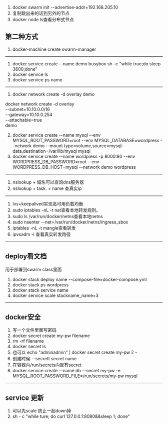1. docker swarm init --advertise-addr=192.168.205.10
2. 复制跳出来的话到另外的节点
3. docker node ls查看分布式节点

## 第二种方式
1. docker-machine create swarm-manager

---
1. docker service create --name demo busybox sh -c "while true;do sleep 3600;done"
2. docker service ls
3. docker service ps name
---
1. docker network create -d overlay demo



docker network create -d overlay \
  --subnet=10.10.0.0/16 \
  --gateway=10.10.0.254 \
  --attachable=true \
  demo


2. docker service create --name mysql --env MYSQL_ROOT_PASSWORD=root --env MYSQL_DATABASE=wordpress --network demo --mount type=volume,source=mysql-data,destination=/var/lib/mysql mysql
3. docker service create --name wordpress -p 8000:80 --env WORDPRESS_DB_PASSWORD=root --env WORDPRESS_DB_HOST=mysql --network demo wordpress 

---
1. nslookup + 域名可以查询dns服务器
2. nslookup + task. + name 查真实ip

---
1. lvs+keepalived实现高可用负载均衡
2. sudo iptables -nL -t nat查看本地转发规则。
3. sudo ls /var/run/docker/netns查看本地netns
4. sudo nsenter --net=/var/run/docker/netns/ingress_sbox
5. iptables -nL -t mangle查看转发
6. ipvsadm -l 查看真实转发路径

---
## deploy看文档
用于部署到swarm class里面  
1. docker stack deploy name --compose-file=docker-compose.yml
2. docker stack ps wordpress
3. docker stack service name
4. docker service scale stackname_name=3
---
## docker安全
1. 写一个文件里面写密码
2. docker secret create my-pw filename
3. rm -rf filename
4. docker secret ls
5. 也可以 echo "adminadmin" | docker secret create my-pw 2 - 
6. 创建时候 --secrett secret name
7. 在容器内/run/secrets内就有secret
8. docker service create --name db --secret my-pw -e MYSQL_ROOT_PASSWORD_FILE=/run/secrets/my-pw mysql

---
## service 更新
1. 可以先scale 防止一起down掉
2. sh - c "while ture; do curl 127.0.0.1:8080&&sleep 1; done"